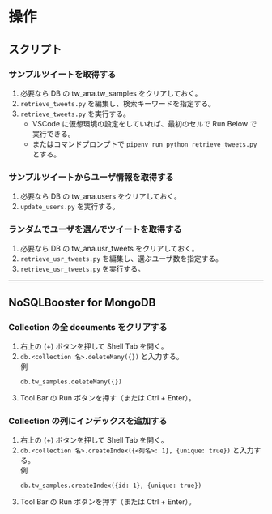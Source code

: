 # 操作

## スクリプト

### サンプルツイートを取得する

1. 必要なら DB の tw_ana.tw_samples をクリアしておく。
1. `retrieve_tweets.py` を編集し、検索キーワードを指定する。
1. `retrieve_tweets.py` を実行する。
    - VSCode に仮想環境の設定をしていれば、最初のセルで Run Below で実行できる。
    - またはコマンドプロンプトで `pipenv run python retrieve_tweets.py` とする。

### サンプルツイートからユーザ情報を取得する

1. 必要なら DB の tw_ana.users をクリアしておく。
1. `update_users.py` を実行する。

### ランダムでユーザを選んでツイートを取得する

1. 必要なら DB の tw_ana.usr_tweets をクリアしておく。
1. `retrieve_usr_tweets.py` を編集し、選ぶユーザ数を指定する。
1. `retrieve_usr_tweets.py` を実行する。

---
## NoSQLBooster for MongoDB

### Collection の全 documents をクリアする

1. 右上の (+) ボタンを押して Shell Tab を開く。
1. `db.<collection 名>.deleteMany({})` と入力する。  
    例
    ```
    db.tw_samples.deleteMany({})
    ```
1. Tool Bar の Run ボタンを押す（または Ctrl + Enter）。

### Collection の列にインデックスを追加する

1. 右上の (+) ボタンを押して Shell Tab を開く。
1. `db.<collection 名>.createIndex({<列名>: 1}, {unique: true})` と入力する。  
    例
    ```
    db.tw_samples.createIndex({id: 1}, {unique: true})
    ```
1. Tool Bar の Run ボタンを押す（または Ctrl + Enter）。
